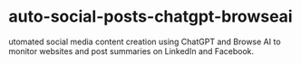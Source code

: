 # auto-social-posts-chatgpt-browseai
utomated social media content creation using ChatGPT and Browse AI to monitor websites and post summaries on LinkedIn and Facebook.
